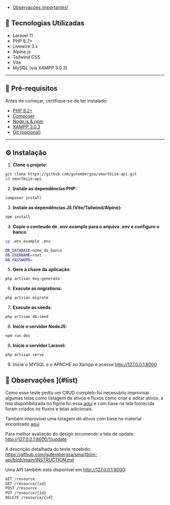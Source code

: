 - [Observações importantes!](#look)

## 🚀 Tecnologias Utilizadas

- Laravel 11
- PHP 8.2+
- Livewire 3.x
- Alpine.js
- Tailwind CSS
- Vite
- MySQL (via XAMPP 3.0.3)

---

## 🧰 Pré-requisitos

Antes de começar, certifique-se de ter instalado:

- [PHP 8.2+](https://www.php.net/)
- [Composer](https://getcomposer.org/)
- [Node.js & npm](https://nodejs.org/)
- [XAMPP 3.0.3](https://www.apachefriends.org/)
- [Git (opcional)](https://git-scm.com/)

---

## ⚙️ Instalação

1. **Clone o projeto:**

```bash
git clone https://github.com/gutembergsa/smartbiim-api.git
cd smartbiim-api
```

2. **Instale as dependências PHP:**

```bash
composer install
```

3. **Instale as dependências JS (Vite/Tailwind/Alpine):**

```bash
npm install
```

4. **Copie o conteudo de .env.example para o arquivo .env e configure o banco**

```bash
cp .env.example .env
```
```bash
DB_DATABASE=nome_do_banco
DB_USERNAME=root
DB_PASSWORD=
```

5. **Gere a chave da aplicação:**

```bash
php artisan key:generate
```

6. **Execute as migrations:**

```bash
php artisan migrate
```

7. **Execute as seeds:**

```bash
php artisan db:seed
```

8. **Inicie o servidor NodeJS:**

```bash
npm run dev
```

8. **Inicie o servidor Laravel:**

```bash
php artisan serve
```

9. Inicie o MYSQL e o APACHE no Xampp e acesse http://127.0.0.1:8000

## 🧐 Observações <a name="look"/>](#list)
Como esse teste pediu um CRUD completo foi necessário improvisar algumas telas como listagem de ativos e fluxos como criar e editar ativos, a tela disponibilizada no figma foi essa [aqui](https://www.figma.com/design/y6r0zw2ZNd6AnyrEWCLBop/Projeto-Teste?node-id=4034-10422&t=WDNVuVjVnf3muxNK-0) e com base na tela fornecida foram criados os fluxos e telas adicionais.

Também improvisei uma listagem de ativos com base no material encontrado [aqui](https://www.figma.com/design/y6r0zw2ZNd6AnyrEWCLBop/Projeto-Teste?node-id=3729-3467&t=2jNSv1ndcDcazJA7-0)

Para melhor avaliação do design recomendo a tela de update: http://127.0.0.1:8000/1/update

A descrição detalhada do teste recebido: https://github.com/gutembergsa/smartbiim-api/blob/main/INSTRUCTION.md

Uma API também esta disponível em http://127.0.0.1:8000:
```bash
GET /resource
GET /resource/{id}
POST /resource
PUT /resource/{id}
DELETE /resource/{id}
```


